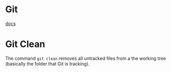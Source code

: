 # Git
[docs](https://git-scm.com/)

# Git Clean
The command `git clean` removes all untracked files from a the working tree (basically the folder that Git is tracking).
